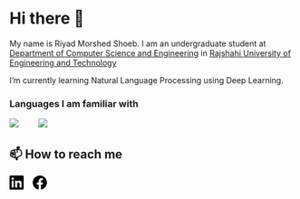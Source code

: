 # Hi there 👋
My name is Riyad Morshed Shoeb. I am an undergraduate student at [Department of Computer Science and Engineering](https://www.cse.ruet.ac.bd/) in [Rajshahi University of Engineering and Technology](https://www.ruet.ac.bd)

I’m currently learning Natural Language Processing using Deep Learning.

### Languages I am familiar with
<img src="https://img.icons8.com/color/50/000000/c-plus-plus-logo.png"/>&nbsp;&nbsp;&nbsp;<img src="https://simpleicons.org/icons/cplusplus.svg" alt="" width="25px">&nbsp;&nbsp;&nbsp;<img src="https://simpleicons.org/icons/python.svg" alt="" width="25px">&nbsp;&nbsp;&nbsp;<img src="https://img.icons8.com/nolan/50/java-coffee-cup-logo.png"/>

**📫 How to reach me**
----
[<img src="linkedin.svg" alt="rmshoeb | LinkedIn" width="25px">](https://www.linkedin.com/in/rmshoeb)&nbsp;&nbsp;&nbsp;
[<img src="facebook.svg" alt="R.M. Shoeb | Facebook" width="25px">](https://www.facebook.com/rmShoeb14)

<!--
**rmShoeb/rmShoeb** is a ✨ _special_ ✨ repository because its `README.md` (this file) appears on your GitHub profile.

Here are some ideas to get you started:

- 🔭 I’m currently working on ...
- 🌱 I’m currently learning ...
- 👯 I’m looking to collaborate on ...
- 🤔 I’m looking for help with ...
- 💬 Ask me about ...
- 📫 How to reach me: ...
- 😄 Pronouns: ...
- ⚡ Fun fact: ...
https://github.com/anuraghazra/github-readme-stats
https://simpleicons.org/
<img src="" alt="" width="25px">
-->
